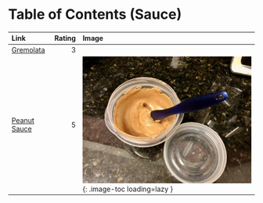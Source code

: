 # Table of Contents (Sauce)

| Link                              |   Rating | Image                                                                 |
|:----------------------------------|---------:|:----------------------------------------------------------------------|
| [Gremolata](./gremolata.md)       |        3 | <!-- TODO: Capture image -->                                          |
| [Peanut Sauce](./peanut_sauce.md) |        5 | ![peanut_sauce.jpeg](./peanut_sauce.jpeg){: .image-toc loading=lazy } |
